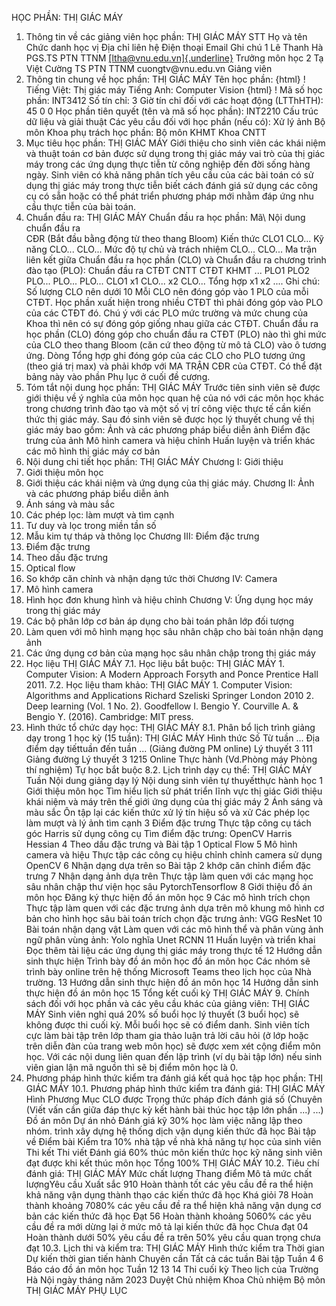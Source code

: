 HỌC PHẦN: THỊ GIÁC MÁY
1. Thông tin về các giảng viên học phần: THỊ GIÁC MÁY
STT Họ và tên Chức danh học vị Địa chỉ liên hệ Điện thoại Email Ghi chú 1 Lê Thanh Hà PGS.TS PTN TTNM [[ltha\@vnu.edu.vn]{.underline}](mailto:ltha@vnu.edu.vn) Trưởng môn học
2 Tạ Việt Cường TS PTN TTNM cuongtv\@vnu.edu.vn Giảng viên
2. Thông tin chung về học phần: THỊ GIÁC MÁY Tên học phần:
{html}
! Tiếng Việt: Thị giác máy Tiếng Anh: Computer Vision
{html}
! Mã số học phần: INT3412 Số tín chỉ: 3 Giờ tín chỉ đối với các hoạt động (LTThHTH): 45 0 0 Học phần tiên quyết (tên và mã số học phần): INT2210 Cấu trúc dữ
liệu và giải thuật Các yêu cầu đối với học phần (nếu có): Xử lý ảnh Bộ môn Khoa phụ trách học phần: Bộ môn KHMT Khoa CNTT
3. Mục tiêu học phần: THỊ GIÁC MÁY
Giới thiệu cho sinh viên các khái niệm và thuật toán cơ bản được sử dụng
trong thị giác máy vai trò của thị giác máy trong các ứng dụng thực
tiễn từ công nghiệp đến đời sống hàng ngày. Sinh viên có khả năng phân
tích yêu cầu của các bài toán có sử dụng thị giác máy trong thực tiễn
biết cách đánh giá sử dụng các công cụ có sẵn hoặc có thể phát triển
phương pháp mới nhằm đáp ứng nhu cầu thực tiễn của bài toán.
4. Chuẩn đầu ra: THỊ GIÁC MÁY
Chuẩn đầu ra học phần: Mã\ Nội dung chuẩn đầu ra\
CĐR (Bắt đầu bằng động từ theo thang Bloom) Kiến thức
CLO1
CLO...
Kỹ năng
CLO...
CLO...
Mức độ tự chủ và trách nhiệm
CLO...
CLO... Ma trận liên kết giữa Chuẩn đầu ra học phần (CLO) và Chuẩn đầu ra
chương trình đào tạo (PLO):
Chuẩn đầu ra CTĐT CNTT CTĐT KHMT ... PLO1 PLO2 PLO... PLO... PLO...
CLO1 x1
CLO... x2
CLO...
Tổng hợp x1 x2 ....
Ghi chú: Số lượng CLO nên dưới 10 Mỗi CLO nên đóng góp vào 1 PLO của mỗi CTĐT. Học phần xuất hiện trong nhiều CTĐT thì phải đóng góp vào PLO của các CTĐT đó. Chú ý với các PLO mức trường và mức chung của Khoa thì nên có sự đóng góp giống nhau giữa các CTĐT. Chuẩn đầu ra học phần (CLO) đóng góp cho chuẩn đầu ra CTĐT (PLO) nào thì ghi mức của CLO theo thang Bloom (căn cứ theo động từ mô tả CLO) vào ô tương ứng. Dòng Tổng hợp ghi đóng góp của các CLO cho PLO tương ứng (theo giá trị max) và phải khớp với MA TRẬN CĐR của CTĐT. Có thể đặt bảng này vào phần Phụ lục ở cuối đề cương.
5. Tóm tắt nội dung học phần: THỊ GIÁC MÁY
Trước tiên sinh viên sẽ được giới thiệu về ý nghĩa của môn học quan hệ
của nó với các môn học khác trong chương trình đào tạo và một số vị trí
công việc thực tế cần kiến thức thị giác máy. Sau đó sinh viên sẽ được
học lý thuyết chung về thị giác máy bao gồm: Ảnh và các phương pháp biểu diễn ảnh Điểm đặc trưng của ảnh Mô hình camera và hiệu chỉnh Huấn luyện và triển khác các mô hình thị giác máy cơ bản
6. Nội dung chi tiết học phần: THỊ GIÁC MÁY Chương I: Giới thiệu
1. Giới thiệu môn học
2. Giới thiệu các khái niệm và ứng dụng của thị giác máy. Chương II: Ảnh và các phương pháp biểu diễn ảnh
1. Ánh sáng và màu sắc
2. Các phép lọc: làm mượt và tìm cạnh
3. Tư duy và lọc trong miền tần số
4. Mẫu kim tự tháp và thông lọc
Chương III: Điểm đặc trưng
1. Điểm đặc trưng
2. Theo dấu đặc trưng
3. Optical flow
4. So khớp căn chỉnh và nhận dạng tức thời Chương IV: Camera
1. Mô hình camera
2. Hình học đơn khung hình và hiệu chỉnh Chương V: Ứng dụng học máy trong thị giác máy
1. Các bộ phân lớp cơ bản áp dụng cho bài toán phân lớp đối tượng
2. Làm quen với mô hình mạng học sâu nhân chập cho bài toán nhận dạng ảnh
3. Các ứng dụng cơ bản của mạng học sâu nhân chập trong thị giác máy
7. Học liệu THỊ GIÁC MÁY
7.1. Học liệu bắt buộc: THỊ GIÁC MÁY 1\. Computer Vision: A Modern Approach Forsyth and Ponce Prentice Hall 2011.
7.2. Học liệu tham khảo: THỊ GIÁC MÁY 1\. Computer Vision: Algorithms and Applications Richard Szeliski Springer London 2010 2\. Deep learning (Vol. 1 No. 2). Goodfellow I. Bengio Y. Courville A. & Bengio Y. (2016). Cambridge: MIT press.
8. Hình thức tổ chức dạy học: THỊ GIÁC MÁY
8.1. Phân bổ lịch trình giảng dạy trong 1 học kỳ (15 tuần): THỊ GIÁC MÁY Hình thức Số Từ tuần ... Địa điểm dạy tiếttuần đến tuần ... (Giảng đường PM online) Lý thuyết 3 111 Giảng đường Lý thuyết 3 1215 Online Thực hành (Vd.Phòng máy Phòng thí nghiệm) Tự học bắt buộc 8.2. Lịch trình dạy cụ thể: THỊ GIÁC MÁY Tuần Nội dung giảng dạy lý Nội dung sinh viên tự thuyếtthực hành học 1 Giới thiệu môn học Tìm hiểu lịch sử phát triển lĩnh vực thị giác Giới thiệu khái niệm và máy trên thế giới ứng dụng của thị giác máy 2 Ánh sáng và màu sắc Ôn tập lại các kiến thức xử lý tín hiệu số và xử Các phép lọc làm mượt và lý ảnh tìm cạnh 3 Điểm đặc trưng Thực tập công cụ tách góc Harris sử dụng công cụ Tìm điểm đặc trưng: OpenCV Harris Hessian 4 Theo dấu đặc trưng và Bài tập 1 Optical Flow 5 Mô hình camera và hiệu Thực tập các công cụ hiệu chỉnh chỉnh camera sử dụng OpenCV 6 Nhận dạng dựa trên so Bài tập 2 khớp căn chỉnh điểm đặc trưng 7 Nhận dạng ảnh dựa trên Thực tập làm quen với các mạng học sâu nhân chập thư viện học sâu PytorchTensorflow 8 Giới thiệu đồ án môn học Đăng ký thực hiện đồ án môn học 9 Các mô hình trích chọn Thực tập làm quen với các đặc trưng ảnh dựa trên mô khung mô hình cơ bản cho hình học sâu bài toán trích chọn đặc trưng ảnh: VGG ResNet 10 Bài toán nhận dạng vật Làm quen với các mô hình thể và phân vùng ảnh ngữ phân vùng ảnh: Yolo nghĩa Unet RCNN 11 Huấn luyện và triển khai Đọc thêm tài liệu các ứng dụng thị giác máy trong thực tế 12 Hướng dẫn sinh thực hiện Trình bày đồ án môn học đồ án môn học Các nhóm sẽ trình bày online trên hệ thống Microsoft Teams theo lịch học của Nhà trường. 13 Hướng dẫn sinh thực hiện đồ án môn học 14 Hướng dẫn sinh thực hiện đồ án môn học 15 Tổng kết cuối kỳ THỊ GIÁC MÁY 9. Chính sách đối với học phần và các yêu cầu khác của giảng viên: THỊ GIÁC MÁY Sinh viên nghỉ quá 20% số buổi học lý thuyết (3 buổi học) sẽ không được thi cuối kỳ. Mỗi buổi học sẽ có điểm danh. Sinh viên tích cực làm bài tập trên lớp tham gia thảo luận trả lời câu hỏi (ở lớp hoặc trên diễn đàn của trang web môn học) sẽ được xem xét cộng điểm môn học. Với các nội dung liên quan đến lập trình (ví dụ bài tập lớn) nếu sinh viên gian lận mã nguồn thì sẽ bị điểm môn học là 0.
10. Phương pháp hình thức kiểm tra đánh giá kết quả học tập học phần: THỊ GIÁC MÁY
10.1. Phương pháp hình thức kiểm tra đánh giá: THỊ GIÁC MÁY Hình Phương Mục CLO được Trọng thức pháp đích đánh giá số (Chuyên (Viết vấn cần giữa đáp thực kỳ kết hành bài thúc học tập lớn phần ...) ...) Đồ án môn Dự án nhỏ Đánh giá kỹ 30% học làm việc năng lập theo nhóm. trình xây dựng hệ thống dịch vận dụng kiến thức đã học Bài tập về Điểm bài Kiểm tra 10% nhà tập về nhà khả năng tự học của sinh viên Thi kết Thi viết Đánh giá 60% thúc môn kiến thức học kỹ năng sinh viên đạt được khi kết thúc môn học Tổng 100% THỊ GIÁC MÁY 10.2. Tiêu chí đánh giá: THỊ GIÁC MÁY Mức chất lượng Thang điểm Mô tả mức chất lượngYêu cầu Xuất sắc 910 Hoàn thành tốt các yêu cầu đề ra thể hiện khả năng vận dụng thành thạo các kiến thức đã học
Khá giỏi 78 Hoàn thành khoảng 7080% các yêu cầu đề ra thể hiện khả năng vận dụng cơ bản các kiến thức đã học
Đạt 56 Hoàn thành khoảng 5060% các yêu cầu đề ra mới dừng lại ở mức mô tả lại kiến thức đã học
Chưa đạt 04 Hoàn thành dưới 50% yêu cầu đề ra trên 50% yêu cầu quan trọng chưa đạt
10.3. Lịch thi và kiểm tra: THỊ GIÁC MÁY Hình thức kiểm tra Thời gian Dự kiến thời gian tiến hành Chuyên cần Tất cả các tuần
Bài tập Tuần 4 6
Báo cáo đồ án môn học Tuần 12 13 14
Thi cuối kỳ Theo lịch của Trường
Hà Nội ngày tháng năm 2023 Duyệt Chủ nhiệm Khoa Chủ nhiệm Bộ môn THỊ GIÁC MÁY
PHỤ LỤC